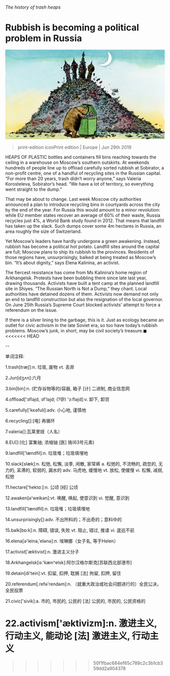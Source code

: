 ###### The history of trash heaps

# Rubbish is becoming a political problem in Russia 

![image](images/20190629_EUD001_0.jpg) 

> print-edition iconPrint edition | Europe | Jun 29th 2019 

HEAPS OF PLASTIC bottles and containers fill bins reaching towards the ceiling in a warehouse on Moscow’s southern outskirts. At weekends hundreds of people line up to offload carefully sorted rubbish at Sobirator, a non-profit centre, one of a handful of recycling sites in the Russian capital. “For more than 20 years, trash didn’t worry anyone,” says Valeria Korosteleva, Sobirator’s head. “We have a lot of territory, so everything went straight to the dump.” 

That may be about to change. Last week Moscow city authorities announced a plan to introduce recycling bins in courtyards across the city by the end of the year. For Russia this would amount to a minor revolution: while EU member states recover an average of 60% of their waste, Russia recycles just 4%, a World Bank study found in 2012. That means that landfill has taken up the slack. Such dumps cover some 4m hectares in Russia, an area roughly the size of Switzerland. 

Yet Moscow’s leaders have hardly undergone a green awakening. Instead, rubbish has become a political hot potato. Landfill sites around the capital are full; Moscow plans to ship its rubbish to the provinces. Residents of those regions have, unsurprisingly, balked at being treated as Moscow’s bin. “It’s about dignity,” says Elena Kalinina, an activist. 

The fiercest resistance has come from Ms Kalinina’s home region of Arkhangelsk. Protests have been bubbling there since late last year, drawing thousands. Activists have built a tent camp at the planned landfill site in Shiyes. “The Russian North is Not a Dump,” they chant. Local authorities have detained dozens of them. Activists now demand not only an end to landfill construction but also the resignation of the local governor. On June 25th Russia’s Supreme Court blocked activists’ attempt to force a referendum on the issue. 

If there is a silver lining to the garbage, this is it. Just as ecology became an outlet for civic activism in the late Soviet era, so too have today’s rubbish problems. Moscow’s junk, in short, may be civil society’s treasure.◼ 
<<<<<<< HEAD

-- 

 单词注释:

1.trash[træʃ]:n. 垃圾, 废物 vt. 丢弃 

2.Jun[dʒʌn]:六月 

3.bin[bin]:n. (贮存谷物等的)容器, 箱子 [计] 二进制, 商业信息网 

4.offload['ɔflәjd, ɔf'lәjd; (?@) 'ɔ:flәjd]:v. 卸下, 卸货 

5.carefully['kєәfuli]:adv. 小心地, 谨慎地 

6.recycling[]:[电] 再循环 

7.valeria[]:瓦莱里娅（人名） 

8.EU[]:[化] 富集铀; 浓缩铀 [医] 铕(63号元素) 

9.landfill['lændfil]:n. 垃圾堆；垃圾填埋地 

10.slack[slæk]:n. 松弛, 松懈, 淡季, 闲散, 家常裤 a. 松弛的, 不流畅的, 疏忽的, 无力的, 呆滞的, 软弱的, 漏水的 adv. 马虎地, 缓慢地 vt. 放松, 使缓慢 vi. 松懈, 减弱, 松弛 

11.hectare['hektɑ:]:n. 公顷 [经] 公顷 

12.awaken[ә'weikәn]:vt. 唤醒, 唤起, 使意识到 vi. 觉醒, 意识到 

13.landfill['lændfil]:n. 垃圾堆；垃圾填埋地 

14.unsurprisingly[]:adv. 不出所料的；不出奇的；意料中的 

15.balk[bɒ:k]:n. 障碍, 错误, 失败 vt. 阻止, 错过, 推诿 vi. 逡巡不前 

16.elena[ә'leinә,'elәnә]:n. 埃琳娜（女子名, 等于Helen） 

17.activist['æktivist]:n. 激进主义分子 

18.Arkhangelsk[ɑ:'kæn^elsk]:阿尔汉格尔斯克[苏联西北部港市] 

19.detain[di'tein]:vt. 扣留, 扣押, 耽搁 [法] 拘留, 扣押, 留住 

20.referendum[.refә'rendәm]:n. （就重大政治或社会问题进行的）全民公决，全民投票 

21.civic['sivik]:a. 市的, 市民的, 公民的 [法] 公民的, 市民的, 公民资格的 

22.activism['æktivizm]:n. 激进主义, 行动主义, 能动论 [法] 激进主义, 行动主义 
=======
>>>>>>> 50f1fbac684ef65c788c2c3b1cb359dd2a904378

